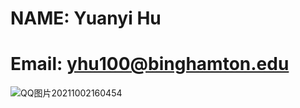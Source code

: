 # NAME: Yuanyi Hu
# Email: yhu100@binghamton.edu
![QQ图片20211002160454](https://user-images.githubusercontent.com/80271869/135730525-0c7c22fe-e13f-4f62-95df-a2d7fd89adbe.png)


